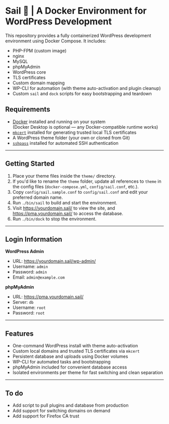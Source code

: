 # Sail 🐳 | A Docker Environment for WordPress Development

This repository provides a fully containerized WordPress development environment using Docker Compose. It includes:

- PHP-FPM (custom image)
- nginx
- MySQL
- phpMyAdmin
- WordPress core
- TLS certificates
- Custom domain mapping
- WP-CLI for automation (with theme auto-activation and plugin cleanup)
- Custom `sail` and `dock` scripts for easy bootstrapping and teardown

## Requirements

- [Docker](https://docs.docker.com/get-docker/) installed and running on your system  
  (Docker Desktop is optional — any Docker-compatible runtime works)
- [`mkcert`](https://github.com/FiloSottile/mkcert) installed for generating trusted local TLS certificates
- A WordPress theme folder (your own or cloned from Git)
- [`sshpass`](https://linux.die.net/man/1/sshpass) installed for automated SSH authentication

---

## Getting Started

1. Place your theme files inside the `theme/` directory.
2. If you'd like to rename the `theme` folder, update all references to `theme` in the config files (`docker-compose.yml`, `config/sail.conf`, etc.).
3. Copy `config/sail.sample.conf` to `config/sail.conf` and edit your preferred domain name.
4. Run `./bin/sail` to build and start the environment.
5. Visit https://yourdomain.sail/ to view the site, and https://pma.yourdomain.sail/ to access the database.
6. Run `./bin/dock` to stop the environment.

---

## Login Information

**WordPress Admin**

- URL: https://yourdomain.sail/wp-admin/
- Username: `admin`
- Password: `admin`
- Email: `admin@example.com`

**phpMyAdmin**

- URL: https://pma.yourdomain.sail/
- Server: `db`
- Username: `root`
- Password: `root`

---

## Features

- One-command WordPress install with theme auto-activation
- Custom local domains and trusted TLS certificates via `mkcert`
- Persistent database and uploads using Docker volumes
- WP-CLI for automated tasks and bootstrapping
- phpMyAdmin included for convenient database access
- Isolated environments per theme for fast switching and clean separation

---

## To do

- Add script to pull plugins and database from production
- Add support for switching domains on demand
- Add support for Firefox CA trust
